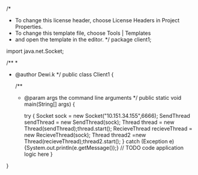 
/*
 * To change this license header, choose License Headers in Project Properties.
 * To change this template file, choose Tools | Templates
 * and open the template in the editor.
 */
package client1;

import java.net.Socket;

/**
 *
 * @author Dewi.k
 */
public class Client1 {

    /**
     * @param args the command line arguments
     */
    public static void main(String[] args) {
        
        try {
	Socket sock = new Socket("10.151.34.155",6666);
	SendThread sendThread = new SendThread(sock);
	Thread thread = new Thread(sendThread);thread.start();
	RecieveThread recieveThread = new RecieveThread(sock);
	Thread thread2 =new Thread(recieveThread);thread2.start();
	} catch (Exception e) {System.out.println(e.getMessage());}
// TODO code application logic here
    }
    
}
